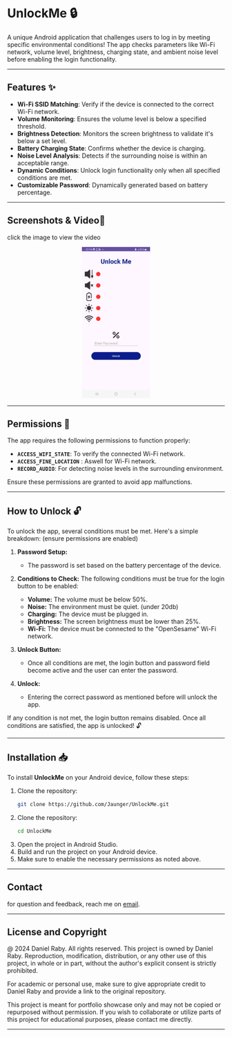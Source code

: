 # UnlockMe 🔒

A unique Android application that challenges users to log in by meeting specific environmental conditions! The app checks parameters like Wi-Fi network, volume level, brightness, charging state, and ambient noise level before enabling the login functionality.

---

## Features ✨

- **Wi-Fi SSID Matching**: Verify if the device is connected to the correct Wi-Fi network.
- **Volume Monitoring**: Ensures the volume level is below a specified threshold.
- **Brightness Detection**: Monitors the screen brightness to validate it's below a set level.
- **Battery Charging State**: Confirms whether the device is charging.
- **Noise Level Analysis**: Detects if the surrounding noise is within an acceptable range.
- **Dynamic Conditions**: Unlock login functionality only when all specified conditions are met.
- **Customizable Password**: Dynamically generated based on battery percentage.

---

## Screenshots & Video📸

click the image to view the video
<p align="center">
  <a href="https://youtube.com/shorts/iIuqFkZdgkE?feature=share">
    <img src="UnlockMe_App_Screen.jpg" alt="UnlockMe" style="width:auto; height:350px;">
  </a>
</p>

---


## Permissions 🔐

The app requires the following permissions to function properly:

- **`ACCESS_WIFI_STATE`**: To verify the connected Wi-Fi network.
- **`ACCESS_FINE_LOCATION`** : Aswell for Wi-Fi network.
- **`RECORD_AUDIO`**: For detecting noise levels in the surrounding environment.

Ensure these permissions are granted to avoid app malfunctions.

---

## How to Unlock 🔓

To unlock the app, several conditions must be met. Here's a simple breakdown: (ensure permissions are enabled)

1. **Password Setup:**
   - The password is set based on the battery percentage of the device.

2. **Conditions to Check:**
   The following conditions must be true for the login button to be enabled:
   - **Volume:** The volume must be below 50%.
   - **Noise:** The environment must be quiet. (under 20db)
   - **Charging:** The device must be plugged in.
   - **Brightness:** The screen brightness must be lower than 25%.
   - **Wi-Fi:** The device must be connected to the "OpenSesame" Wi-Fi network.

3. **Unlock Button:**
   - Once all conditions are met, the login button and password field become active and the user can enter the password.

4. **Unlock:**
   - Entering the correct password as mentioned before will unlock the app.

If any condition is not met, the login button remains disabled. Once all conditions are satisfied, the app is unlocked! 🔓

---

## Installation 📥

To install **UnlockMe** on your Android device, follow these steps:
1. Clone the repository:
   ```bash
   git clone https://github.com/Jaunger/UnlockMe.git
2. Clone the repository:
   ```bash
   cd UnlockMe
3. Open the project in Android Studio.
4. Build and run the project on your Android device.
5. Make sure to enable the necessary permissions as noted above.
   
---

## Contact

for question and feedback, reach me on [email](danielraby123@gmail.com).

---

## License and Copyright

@ 2024 Daniel Raby. All rights reserved.
This project is owned by Daniel Raby. Reproduction, modification, distribution, or any other use of this project, in whole or in part, without the author's explicit consent is strictly prohibited.

For academic or personal use, make sure to give appropriate credit to Daniel Raby and provide a link to the original repository.

This project is meant for portfolio showcase only and may not be copied or repurposed without permission. If you wish to collaborate or utilize parts of this project for educational purposes, please contact me directly.

---

   
